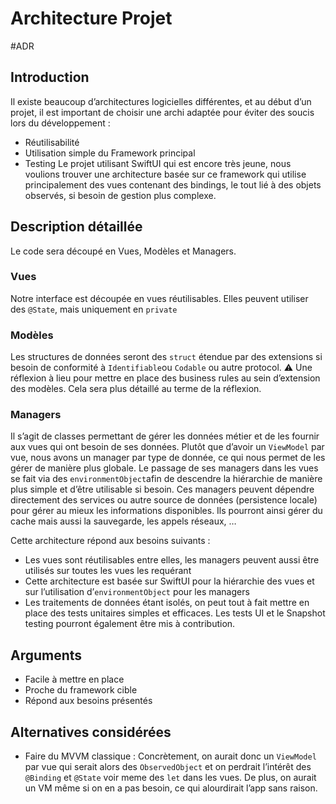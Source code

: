 # Architecture Projet
#ADR

## Introduction
Il existe beaucoup d’architectures logicielles différentes, et au début d’un projet, il est important de choisir une archi adaptée pour éviter des soucis lors du développement :
* Réutilisabilité
* Utilisation simple du Framework principal
* Testing
Le projet utilisant SwiftUI qui est encore très jeune, nous voulions trouver une architecture basée sur ce framework qui utilise principalement des vues contenant des bindings, le tout lié à des objets observés, si besoin de gestion plus complexe.
## Description détaillée
Le code sera découpé en Vues, Modèles et Managers.
### Vues
Notre interface est découpée en vues réutilisables.
Elles peuvent utiliser des `@State`, mais uniquement en `private`
### Modèles
Les structures de données seront des `struct` étendue par des extensions si besoin de conformité à `Identifiable`ou `Codable` ou autre protocol.
⚠️ Une réflexion à lieu pour mettre en place des business rules au sein d’extension des modèles. Cela sera plus détaillé au terme de la réflexion.
### Managers
Il s’agit de classes permettant de gérer les données métier et de les fournir aux vues qui ont besoin de ses données.
Plutôt que d’avoir un `ViewModel` par vue, nous avons un manager par type de donnée, ce qui nous permet de les gérer de manière plus globale.
Le passage de ses managers dans les vues se fait via des `environmentObject`afin de descendre la hiérarchie de manière plus simple et d’être utilisable si besoin.
Ces managers peuvent dépendre directement des services ou autre source de données (persistence locale) pour gérer au mieux les informations disponibles. Ils pourront ainsi gérer du cache mais aussi la sauvegarde, les appels réseaux, …

Cette architecture répond aux besoins suivants :
- Les vues sont réutilisables entre elles, les managers peuvent aussi être utilisés sur toutes les vues les requérant
- Cette architecture est basée sur SwiftUI pour la hiérarchie des vues et sur l’utilisation d’`environmentObject` pour les managers
- Les traitements de données étant isolés, on peut tout à fait mettre en place des tests unitaires simples et efficaces. Les tests UI et le Snapshot testing pourront également être mis à contribution.
## Arguments
- Facile à mettre en place
- Proche du framework cible
- Répond aux besoins présentés
## Alternatives considérées
* Faire du MVVM classique :
Concrètement, on aurait donc un `ViewModel` par vue qui serait alors des `ObservedObject` et on perdrait l’intérêt des `@Binding` et `@State` voir meme des `let` dans les vues. De plus, on aurait un VM même si on en a pas besoin, ce qui alourdirait l’app sans raison.

